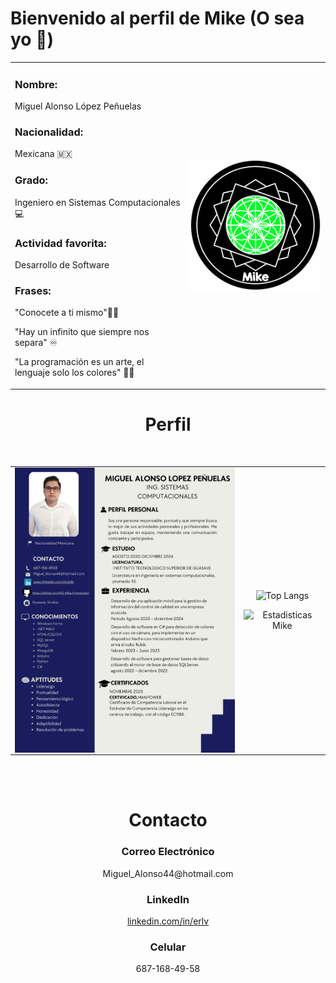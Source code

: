 <h1>Bienvenido al perfil de Mike (O sea yo 🤞)</h1>

<table  align="center" width=900>
  <tr>
    <td>
      <p  align="left">
        <h3>Nombre: </h3><p>Miguel Alonso López Peñuelas</p>
        <h3>Nacionalidad: </h3> <p>Mexicana 🇲🇽</p>
        <h3>Grado: </h3><p>Ingeniero en Sistemas Computacionales 💻</p> 
        <h3>Actividad favorita: </h3> <p>Desarrollo de Software</p>
        <h3>Frases: </h3> 
        <p>"Conocete a ti mismo"🧏‍♂️</p>
        <p>"Hay un infinito que siempre nos separa" ♾️</p>
        <p>"La programación es un arte, el lenguaje solo los colores" 🧑‍🎨</p>
      </p>
      </td>
    <td>
      <img align="center" src="Simbolo.png" width=400>
    </td>
    </tr>
</table>
<h1 align='center'>Perfil</h1>
<br/>
<table align="center">
  <td>
    <a href="CV Miguel López Peñuelas.pdf"><img src="CV Miguel López Peñuelas.jpg" width=400  align="left"></a>
  </td>
<td align="center">
  
![Top Langs](https://github-readme-stats.vercel.app/api/top-langs/?username=ING-Mike-Programador&show_icons=true&theme=github_dark&layout=donut) 

![Estadisticas Mike](https://github-readme-stats.vercel.app/api?username=ING-Mike-Programador&show_icons=true&theme=holi)
</td>
</table>
<br>

<br>

<h1 align='center'>Contacto</h1>

<h3 align='center'>Correo Electrónico</h3>
<p align='center'>Miguel_Alonso44@hotmail.com</p>

<h3 align='center'>LinkedIn</h3>
<a href="https://www.linkedin.com/in/erlv"><p align='center'>linkedin.com/in/erlv</p></a>

<h3 align='center'>Celular</h3>
<p align='center'>687-168-49-58</p>









